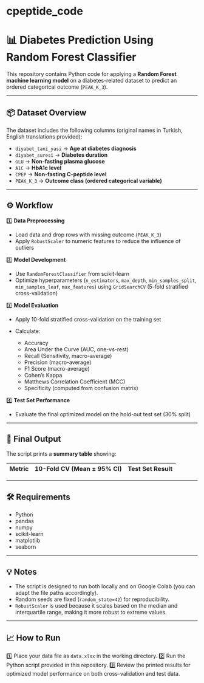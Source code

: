 # cpeptide_code
# 📊 Diabetes Prediction Using Random Forest Classifier

This repository contains Python code for applying a **Random Forest machine learning model** on a diabetes-related dataset to predict an ordered categorical outcome (`PEAK_K_3`).

---

## 📦 Dataset Overview

The dataset includes the following columns (original names in Turkish, English translations provided):

* `diyabet_tani_yasi` → **Age at diabetes diagnosis**
* `diyabet_suresi` → **Diabetes duration**
* `GLU` → **Non-fasting plasma glucose**
* `A1C` → **HbA1c level**
* `CPEP` → **Non-fasting C-peptide level**
* `PEAK_K_3` → **Outcome class (ordered categorical variable)**

---

## ⚙️ Workflow

1️⃣ **Data Preprocessing**

* Load data and drop rows with missing outcome (`PEAK_K_3`)
* Apply `RobustScaler` to numeric features to reduce the influence of outliers

2️⃣ **Model Development**

* Use `RandomForestClassifier` from scikit-learn
* Optimize hyperparameters (`n_estimators`, `max_depth`, `min_samples_split`, `min_samples_leaf`, `max_features`) using `GridSearchCV` (5-fold stratified cross-validation)

3️⃣ **Model Evaluation**

* Apply 10-fold stratified cross-validation on the training set
* Calculate:

  * Accuracy
  * Area Under the Curve (AUC, one-vs-rest)
  * Recall (Sensitivity, macro-average)
  * Precision (macro-average)
  * F1 Score (macro-average)
  * Cohen’s Kappa
  * Matthews Correlation Coefficient (MCC)
  * Specificity (computed from confusion matrix)

4️⃣ **Test Set Performance**

* Evaluate the final optimized model on the hold-out test set (30% split)

---

## 🏁 Final Output

The script prints a **summary table** showing:

| Metric | 10-Fold CV (Mean ± 95% CI) | Test Set Result |
| ------ | -------------------------- | --------------- |

---

## 🛠 Requirements

* Python
* pandas
* numpy
* scikit-learn
* matplotlib
* seaborn

---

## 💡 Notes

* The script is designed to run both locally and on Google Colab (you can adapt the file paths accordingly).
* Random seeds are fixed (`random_state=42`) for reproducibility.
* `RobustScaler` is used because it scales based on the median and interquartile range, making it more robust to extreme values.

---

## 📈 How to Run

1️⃣ Place your data file as `data.xlsx` in the working directory.
2️⃣ Run the Python script provided in this repository.
3️⃣ Review the printed results for optimized model performance on both cross-validation and test data.
